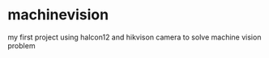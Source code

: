 # machinevision
my first project using halcon12 and hikvison camera to solve machine vision problem
